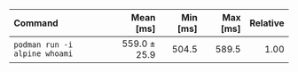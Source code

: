 | Command | Mean [ms] | Min [ms] | Max [ms] | Relative |
|:---|---:|---:|---:|---:|
| `podman run -i alpine whoami` | 559.0 ± 25.9 | 504.5 | 589.5 | 1.00 |
